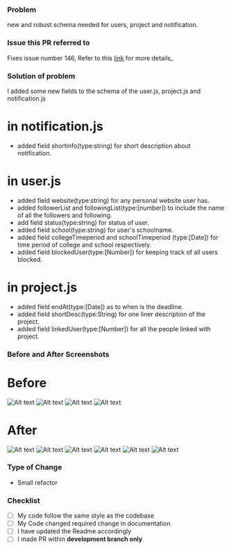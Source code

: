 ### **Problem**
new and robust schema needed for users, project and notification.
### **Issue this PR referred to**
Fixes issue number 146, Refer to this [link](https://github.com/codeuino/Social-Platform-Donut/issues/146) for more details_

### **Solution of problem**
I added some new fields to the schema of the user.js, project.js and notification.js

# in notification.js
- added field shortinfo(type:string) for short description about notification.
# in user.js
- added field website(type:string) for any personal website user has.
- added followerList and followingList(type:\[number]) to include the name of all the followers and following.
- add field status(type:string) for status of user.
- added field school(type:string) for user's schoolname.
- added field collegeTimeperiod and schoolTimeperiod (type:\[Date]) for time period of college and school respectively.
- added field blockedUser(type:\[Number]) for keeping track of all users blocked.
# in project.js
- added field endAt(type:\[Date]) as to when is the deadline.
- added field shortDesc(type:String) for one liner description of the project.
- added field linkedUser(type:\[Number]) for all the people linked with project.

### **Before and After Screenshots**
# Before
![Alt text](/7.jpg?raw=true "Optional Title")
![Alt text](/8.jpg?raw=true "Optional Title")
![Alt text](/9.jpg?raw=true "Optional Title")
![Alt text](/10.jpg?raw=true "Optional Title")


# After
![Alt text](/1.jpg?raw=true "Optional Title")
![Alt text](/2.jpg?raw=true "Optional Title")
![Alt text](/3.jpg?raw=true "Optional Title")
![Alt text](/4.jpg?raw=true "Optional Title")
![Alt text](/5.jpg?raw=true "Optional Title")
![Alt text](/6.jpg?raw=true "Optional Title")

### **Type of Change**
- Small refactor

### **Checklist**
- [ ] My code follow the same style as the codebase
- [ ] My Code changed required change in documentation
- [ ] I have updated the Readme accordingly
- [ ] I made PR within **development branch only**
